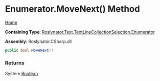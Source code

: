 <a name="_top"></a>

# Enumerator\.MoveNext\(\) Method

[Home](../../../../../README.md#_top)

**Containing Type**: [Roslynator.Text](../../../README.md#_top)\.[TextLineCollectionSelection.Enumerator](../README.md#_top)

**Assembly**: Roslynator\.CSharp\.dll

```csharp
public bool MoveNext()
```

### Returns

System\.[Boolean](https://docs.microsoft.com/en-us/dotnet/api/system.boolean)

